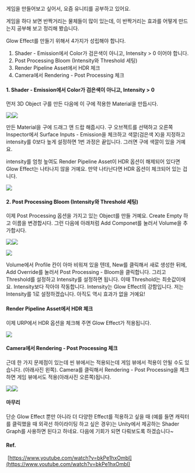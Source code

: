 게임을 만들어보고 싶어서, 요즘 유니티를 공부하고 있어요.

게임을 하다 보면 반짝거리는 물체들이 많이 있는데, 이 반짝거리는 효과를 어떻게 만드는지 공부해 보고 정리해 봤습니다. 

Glow Effect를 만들기 위해서 4가지가 성립해야 합니다.

1. Shader - Emission에서 Color가 검은색이 아니고, Intensity > 0 이어야 합니다.
2. Post Processing Bloom (Intensity와 Threshold 세팅)
3. Render Pipeline Asset에서 HDR 체크
4. Camera에서 Rendering - Post Processing 체크

#### 1. Shader - Emission에서 Color가 검은색이 아니고, Intensity > 0

먼저 3D Object 구를 만든 다음에 이 구에 적용한 Material을 만듭시다.

![](https://blog.kakaocdn.net/dn/ba0EHV/btsnF4MPmE9/aTlmEzy2uGUFIFEi65BrL1/img.png)![](https://blog.kakaocdn.net/dn/digjIe/btsnTEeToHv/SEV8Xa8MbugddHdz7EcIT0/img.png)

만든 Material을 구에 드래그 앤 드랍 해줍시다. 구 오브젝트를 선택하고 오른쪽 Inspector에서 Surface Inputs - Emission을 체크하고 색깔(검은색 X)을 지정하고 intensity를 0보다 높게 설정하면 1번 과정은 끝입니다. 그러면 구에 색깔이 있을 거예요.

intensity를 엄청 높여도 Render Pipeline Asset이 HDR 옵션이 해제되어 있다면 Glow Effect는 나타나지 않을 거예요. 만약 나타난다면 HDR 옵션이 체크되어 있는 겁니다.

![](https://blog.kakaocdn.net/dn/rYlDe/btsnTDfYB5N/KTQwg2cdfH6vEaKk9GTnR0/img.png)

#### 2. Post Processing Bloom (Intensity와 Threshold 세팅)

이제 Post Processing 옵션을 가지고 있는 Object를 만들 거예요. Create Empty 하고 이름을 변경합시다. 그런 다음에 아래처럼 Add Componet를 눌러서 Volume을 추가합시다.

![](https://blog.kakaocdn.net/dn/cAcJUG/btsnSXFAZ5U/Uirq8dXFSglHSBkO8vArnK/img.png)![](https://blog.kakaocdn.net/dn/ME19w/btsnFK8UrKr/uTAOWh6GYcHtVmySaBjv61/img.png)

![](https://blog.kakaocdn.net/dn/EykhQ/btsnEXAV6i8/qMLIiOvafOxKXXFoe67ye1/img.png)

Volume에서 Profile 칸이 아마 비워져 있을 텐데, New를 클릭해서 새로 생성한 뒤에, Add Override를 눌러서 Post Processing - Bloom을 클릭합니다. 그리고 Threshold를 설정하고 Intensity를 설정하면 됩니다. 이때 Threshold는 최솟값이에요. Intensity보다 작아야 작동합니다. Intensity는 Glow Effect의 강함입니다. 저는 Intensity를 1로 설정하겠습니다. 아직도 역시 효과가 없을 거예요!

#### Render Pipeline Asset에서 HDR 체크

이제 URP에서 HDR 옵션을 체크해 주면 Glow Effect가 적용됩니다.

![](https://blog.kakaocdn.net/dn/yWAiA/btsnF6Ya6uR/KmEDRHvcznviMUYwbWb2fK/img.png)

#### Camera에서 Rendering - Post Processing 체크

근데 한 가지 문제점이 있는데 씬 뷰에서는 적용되는데 게임 뷰에서 적용이 안될 수도 있습니다. (아래사진 왼쪽). Camera를 클릭해서 Rendering - Post Processing을 체크하면 게임 뷰에서도 적용(아래사진 오른쪽)됩니다.

![](https://blog.kakaocdn.net/dn/bFAcJS/btsnLvJE7ic/KLNSIRJlE4hBxymlgALJVK/img.png)![](https://blog.kakaocdn.net/dn/bg7pfi/btsnHRsEeVi/k0CzMQSMCyd2nV873aYKqK/img.png)

#### 마무리

단순 Glow Effect 뿐만 아니라 더 다양한 Effect를 적용하고 싶을 때 (예를 들면 캐릭터를 클릭했을 때 외곽선 하이라이팅 하고 싶은 경우)는 Unity에서 제공하는 Shader Graph를 사용하면 된다고 하네요. 다음에 기회가 되면 다뤄보도록 하겠습니다~

#### Ref.

 [https://www.youtube.com/watch?v=bkPe1hxOmbI](https://www.youtube.com/watch?v=bkPe1hxOmbI)